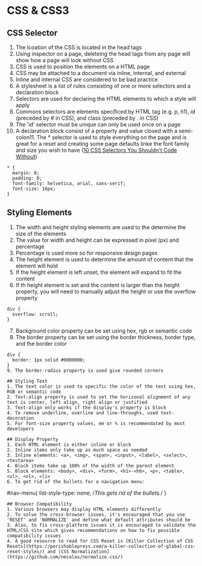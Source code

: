 # CSS & CSS3

## CSS Selector
1. The lcoation of the CSS is located in the head tags
2. Using inspector on a page, deleteing the head tags from any page will show how a page will look without CSS
3. CSS is used to position the elements on a HTML page 
4. CSS may be attached to a document via inline, internal, and external
5. Inline and internal CSS are considered to be bad practice
6. A stylesheet is a list of rules consisting of one or more selectors and a declaration block
7. Selectors are used for declaring the HTML elements to which a style will apply
8. Commons selectors are elements specificed by HTML tag (e.g. p, h1), id (preceded by # in CSS), and class (preceded by . in CSS)
9. The 'id' selector must be unique can only be used once on a page 
10. A declaration block consist of a property and value closed with a semi-colon11. The * selector is used to style everything on the page and is great for a reset and creating some page defaults linke the font family and size you wish to have ([10 CSS Selectors You Shouldn't Code Without](https://www.webdesignerdepot.com/2013/08/10-css-selectors-you-shouldnt-code-without/)) 
```
* {
  margin: 0;
  padding: 0;
  font-family: helvetica, arial, sans-serif;
  font-size: 16px;
}
```

## Styling Elements
1. The width and height styling elements are used to the determine the size of the elements
2. The value for width and height can be expressed in pixel (px) and percentage
3. Percentage is used more so for responsive design pages 
4. The height element is used to determine the amount of content that the element will hold
5. If the height element is left unset, the element will expand to fit the content 
6. If th height element is set and the content is larger than the height property, you will need to manually adjust the height or use the overflow property
```
div {
  overflow: scroll;
}
```
7. Background color property can be set using hex, rgb or semantic code
8. The border property can be set using the border thickness, border type, and the border color
```
div {
  border: 1px solid #0000000;
}
9. The border-radius property is used give rounded corners 

## Styling Text
1. The text color is used to specific the color of the text using hex, RGB or semantic code
2. Text-align property is used to set the horizonal alignment of any text is center, left align, right align or justified
3. Text-align only works if the display's property is block
4. To remove underline, overline and line-throughs, used text-decoration
5. For font-size property values, em or % is recommendated by most developers 

## Display Property
1. Each HTML element is either inline or block
2. Inline items only take up as much space as needed
3. Inline elements: <a>, <img>, <span>, <input>, <label>, <select>, <testarea>
4. Block items take up 100% of the width of the parent element
5. Block elements: <body>, <div>, <form>, <h1>-<h6>, <p>, <table>, <ul>, <ol>, <li>
6. To get rid of the bullets for a navigation menu:
```
 #nav-menu{
  list-style-type: none; /*This gets rid of the bullets.*/
 }
```
## Browser Compatibility
1. Various browsers may display HTML elements differently
2. To solve the cross-browser issues, it's encouraged that you use 'RESET' and 'NORMALIZE' and define what default attributes should be 
3. Also, to fix cross-platform issues it is encouraged to validate the HTML/CSS site which gives recommendations on how to fix possible compatibility issues 
4. A good resource to read for CSS Reset is [Killer Collection of CSS Resets](https://perishablepress.com/a-killer-collection-of-global-css-reset-styles/) and [CSS Normalization](https://github.com/necolas/normalize.css/) 

